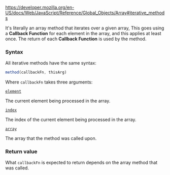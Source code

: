 https://developer.mozilla.org/en-US/docs/Web/JavaScript/Reference/Global_Objects/Array#iterative_methods

It's literally an array method that iterates over a given array, This goes using a **Callback Function** for each element in the array, and this applies at least once. The return of each **Callback Function** is used by the method.

### Syntax
All iterative methods have the same syntax:
```js
method(callbackFn, thisArg)
```

Where `callbackFn` takes three arguments:

[`element`](https://developer.mozilla.org/en-US/docs/Web/JavaScript/Reference/Global_Objects/Array#element)

The current element being processed in the array.

[`index`](https://developer.mozilla.org/en-US/docs/Web/JavaScript/Reference/Global_Objects/Array#index)

The index of the current element being processed in the array.

[`array`](https://developer.mozilla.org/en-US/docs/Web/JavaScript/Reference/Global_Objects/Array#array)

The array that the method was called upon.

### Return value
What `callbackFn` is expected to return depends on the array method that was called.
